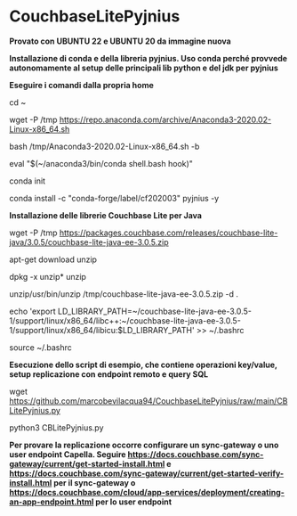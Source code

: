 # CouchbaseLitePyjnius

**Provato con UBUNTU 22 e UBUNTU 20 da immagine nuova**

**Installazione di conda e della libreria pyjnius. Uso conda perché provvede autonomamente al setup delle principali lib python e del jdk per pyjnius**

**Eseguire i comandi dalla propria home**

cd ~

wget -P /tmp https://repo.anaconda.com/archive/Anaconda3-2020.02-Linux-x86_64.sh

bash /tmp/Anaconda3-2020.02-Linux-x86_64.sh -b

eval "$(~/anaconda3/bin/conda shell.bash hook)"

conda init

conda install -c "conda-forge/label/cf202003" pyjnius -y

**Installazione delle librerie Couchbase Lite per Java**

wget -P /tmp https://packages.couchbase.com/releases/couchbase-lite-java/3.0.5/couchbase-lite-java-ee-3.0.5.zip

apt-get download unzip

dpkg -x unzip* unzip

unzip/usr/bin/unzip /tmp/couchbase-lite-java-ee-3.0.5.zip -d .

echo 'export LD_LIBRARY_PATH=\~/couchbase-lite-java-ee-3.0.5-1/support/linux/x86_64/libc++:\~/couchbase-lite-java-ee-3.0.5-1/support/linux/x86_64/libicu:$LD_LIBRARY_PATH' >> \~/.bashrc

source ~/.bashrc

**Esecuzione dello script di esempio, che contiene operazioni key/value, setup replicazione con endpoint remoto e query SQL**

wget https://github.com/marcobevilacqua94/CouchbaseLitePyjnius/raw/main/CBLitePyjnius.py

python3 CBLitePyjnius.py


**Per provare la replicazione occorre configurare un sync-gateway o uno user endpoint Capella. Seguire https://docs.couchbase.com/sync-gateway/current/get-started-install.html e https://docs.couchbase.com/sync-gateway/current/get-started-verify-install.html per il sync-gateway o https://docs.couchbase.com/cloud/app-services/deployment/creating-an-app-endpoint.html per lo user endpoint**
